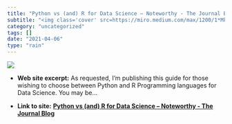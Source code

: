 ```yaml
---
title: "Python vs (and) R for Data Science – Noteworthy - The Journal Blog"
subtitle: "<img class='cover' src=https://miro.medium.com/max/1200/1*Mk54CziKpHi65sdlwBZcCg.png>"
category: "uncategorized"
tags: []
date: "2021-04-06"
type: "rain"
---
```

<img class="cover" src=https://miro.medium.com/max/1200/1*Mk54CziKpHi65sdlwBZcCg.png>



* **Web site excerpt:** As requested, I’m publishing this guide for those wishing to choose between Python and R Programming languages for Data Science. You may be…

* **Link to site:** **[Python vs (and) R for Data Science – Noteworthy - The Journal Blog](https://blog.usejournal.com/python-vs-and-r-for-data-science-833b48ccc91d?source=userActivityShare-d383785221d0-1530364625)**